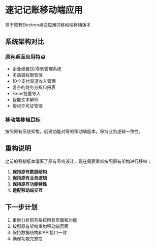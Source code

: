 # 速记记账移动端应用

基于原有Electron桌面应用的移动端移植版本

## 系统架构对比

### 原有桌面应用特点
- 企业级餐饮/零售管理系统
- 多店铺权限管理
- 10个支付渠道收入管理
- 复杂的财务分析和报表
- Excel批量导入
- 智能文本解析
- 授权许可证管理

### 移动端移植目标
按照原有系统架构，创建功能对等的移动端版本，保持业务逻辑一致性。

## 重构说明

之前的移植版本偏离了原有系统设计，现在需要重新按照原有架构进行移植：

1. **保持原有数据结构**
2. **保持原有业务逻辑** 
3. **保持原有功能特性**
4. **适配移动端交互**

## 下一步计划

1. 重新分析原有系统所有页面和功能
2. 按照原有架构重构移动端页面
3. 保持数据结构和API接口一致
4. 确保功能完整性